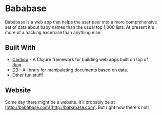 # Bababase

Bababase is a web app that helps the user peer into a more comprehensive set of data about baby names than the usual top 1,000 lists. At present it's more of a hacking excercise than anything else.

## Built With

* [Caribou](https://github.com/caribou/caribou) - A Clojure framework for building web apps built on top of [Ring](https://github.com/ring-clojure/ring).
* [D3](https://github.com/mbostock/d3) - A library for manipulating documents based on data.
* Other fun stuff!

## Website

Some day there might be a website. It'll probably be at [http://bababase.com](http://bababase.com). But right now there's not!